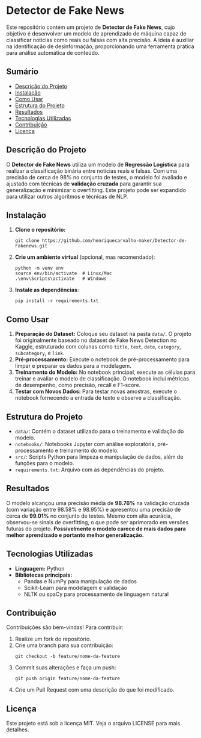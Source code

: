 <h1>Detector de Fake News</h1>

<p>Este repositório contém um projeto de <strong>Detector de Fake News</strong>, cujo objetivo é desenvolver um modelo de aprendizado de máquina capaz de classificar notícias como reais ou falsas com alta precisão. A ideia é auxiliar na identificação de desinformação, proporcionando uma ferramenta prática para análise automática de conteúdo.</p>

<h2>Sumário</h2>
<ul>
    <li><a href="#descrição-do-projeto">Descrição do Projeto</a></li>
    <li><a href="#instalação">Instalação</a></li>
    <li><a href="#como-usar">Como Usar</a></li>
    <li><a href="#estrutura-do-projeto">Estrutura do Projeto</a></li>
    <li><a href="#resultados">Resultados</a></li>
    <li><a href="#tecnologias-utilizadas">Tecnologias Utilizadas</a></li>
    <li><a href="#contribuição">Contribuição</a></li>
    <li><a href="#licença">Licença</a></li>
</ul>

<h2 id="descrição-do-projeto">Descrição do Projeto</h2>
<p>O <strong>Detector de Fake News</strong> utiliza um modelo de <strong>Regressão Logística</strong> para realizar a classificação binária entre notícias reais e falsas. Com uma precisão de cerca de 98% no conjunto de testes, o modelo foi avaliado e ajustado com técnicas de <strong>validação cruzada</strong> para garantir sua generalização e minimizar o overfitting. Este projeto pode ser expandido para utilizar outros algoritmos e técnicas de NLP.</p>

<h2 id="instalação">Instalação</h2>
<ol>
    <li><strong>Clone o repositório:</strong>
        <pre><code>git clone https://github.com/henriquecarvalho-maker/Detector-de-Fakenews.git</code></pre>
    </li>
    <li><strong>Crie um ambiente virtual</strong> (opcional, mas recomendado):
        <pre><code>python -m venv env 
source env/bin/activate  # Linux/Mac 
.\env\Scripts\activate   # Windows</code></pre>
    </li>
    <li><strong>Instale as dependências</strong>:
        <pre><code>pip install -r requirements.txt</code></pre>
    </li>
</ol>

<h2 id="como-usar">Como Usar</h2>
<ol>
    <li><strong>Preparação do Dataset:</strong> Coloque seu dataset na pasta <code>data/</code>. O projeto foi originalmente baseado no dataset de Fake News Detection no Kaggle, estruturado com colunas como <code>title</code>, <code>text</code>, <code>date</code>, <code>category</code>, <code>subcategory</code>, e <code>link</code>.</li>
    <li><strong>Pré-processamento:</strong> Execute o notebook de pré-processamento para limpar e preparar os dados para a modelagem.</li>
    <li><strong>Treinamento do Modelo:</strong> No notebook principal, execute as células para treinar e avaliar o modelo de classificação. O notebook inclui métricas de desempenho, como precisão, recall e F1-score.</li>
    <li><strong>Testar com Novos Dados:</strong> Para testar novas amostras, execute o notebook fornecendo a entrada de texto e observe a classificação.</li>
</ol>

<h2 id="estrutura-do-projeto">Estrutura do Projeto</h2>
<ul>
    <li><code>data/</code>: Contém o dataset utilizado para o treinamento e validação do modelo.</li>
    <li><code>notebooks/</code>: Notebooks Jupyter com análise exploratória, pré-processamento e treinamento do modelo.</li>
    <li><code>src/</code>: Scripts Python para limpeza e manipulação de dados, além de funções para o modelo.</li>
    <li><code>requirements.txt</code>: Arquivo com as dependências do projeto.</li>
</ul>

<h2 id="resultados">Resultados</h2>
<p>O modelo alcançou uma precisão média de <strong>98.76%</strong> na validação cruzada (com variação entre 98.58% e 98.95%) e apresentou uma precisão de cerca de <strong>99.01%</strong> no conjunto de testes. Mesmo com alta acurácia, observou-se sinais de overfitting, o que pode ser aprimorado em versões futuras do projeto. <strong>Possivelmente o modelo carece de mais dados para melhor aprendizado e portanto melhor generalização.</strong></p>

<h2 id="tecnologias-utilizadas">Tecnologias Utilizadas</h2>
<ul>
    <li><strong>Linguagem:</strong> Python</li>
    <li><strong>Bibliotecas principais:</strong>
        <ul>
            <li>Pandas e NumPy para manipulação de dados</li>
            <li>Scikit-Learn para modelagem e validação</li>
            <li>NLTK ou spaCy para processamento de linguagem natural</li>
        </ul>
    </li>
</ul>

<h2 id="contribuição">Contribuição</h2>
<p>Contribuições são bem-vindas! Para contribuir:</p>
<ol>
    <li>Realize um fork do repositório.</li>
    <li>Crie uma branch para sua contribuição:
        <pre><code>git checkout -b feature/nome-da-feature</code></pre>
    </li>
    <li>Commit suas alterações e faça um push:
        <pre><code>git push origin feature/nome-da-feature</code></pre>
    </li>
    <li>Crie um Pull Request com uma descrição do que foi modificado.</li>
</ol>

<h2 id="licença">Licença</h2>
<p>Este projeto está sob a licença MIT. Veja o arquivo LICENSE para mais detalhes.</p>
